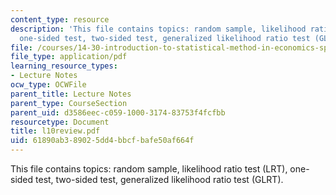 ```yaml
---
content_type: resource
description: 'This file contains topics: random sample, likelihood ratio test (LRT),
  one-sided test, two-sided test, generalized likelihood ratio test (GLRT).'
file: /courses/14-30-introduction-to-statistical-method-in-economics-spring-2006/61890ab389025dd4bbcfbafe50af664f_l10review.pdf
file_type: application/pdf
learning_resource_types:
- Lecture Notes
ocw_type: OCWFile
parent_title: Lecture Notes
parent_type: CourseSection
parent_uid: d3586eec-c059-1000-3174-83753f4fcfbb
resourcetype: Document
title: l10review.pdf
uid: 61890ab3-8902-5dd4-bbcf-bafe50af664f
---
```

This file contains topics: random sample, likelihood ratio test (LRT), one-sided test, two-sided test, generalized likelihood ratio test (GLRT).

